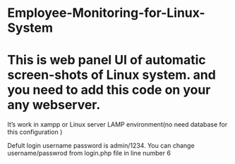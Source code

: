 # Employee-Monitoring-for-Linux-System

# This is web panel UI of automatic screen-shots of Linux system. and you need to add this code on your any webserver.

It’s work in xampp or Linux server LAMP environment(no need database for this configuration )

Defult login username password is admin/1234.
You can change username/passwrod from login.php file in line number 6


